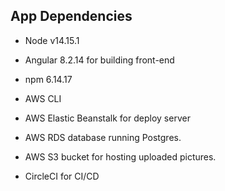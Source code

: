 ## App Dependencies
- Node v14.15.1
  
- Angular 8.2.14 for building front-end
  
- npm 6.14.17
  
- AWS CLI 
  
- AWS Elastic Beanstalk for deploy server
  
- AWS RDS database running Postgres.
  
- AWS S3 bucket for hosting uploaded pictures.
  
- CircleCI for CI/CD
